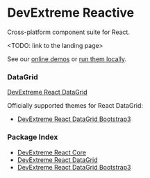 # DevExtreme Reactive

Cross-platform component suite for React.

<TODO: link to the landing page>

See our [online demos](<TODO: link to online demos>) or [run them locally](packages/dx-react-demos/README.md#run-locally).

### DataGrid

[DevExtreme React DataGrid](packages/dx-react-datagrid/README.md)

Officially supported themes for React DataGrid:
- [DevExtreme React DataGrid Bootstrap3](packages/dx-react-datagrid-bootstrap3/README.md)

### Package Index

- [DevExtreme React Core](packages/dx-react-core/README.md)
- [DevExtreme React DataGrid](packages/dx-react-datagrid/README.md)
- [DevExtreme React DataGrid Bootstrap3](packages/dx-react-datagrid-bootstrap3/README.md)
